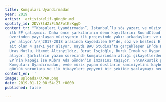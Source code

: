 ```yaml
---
title: Komşuları Uyandırmadan
year: 2019
artist: _artists/elif-güngör.md
spotify_id: 2DVr8ldZiFi5AFotKrKggD
content_tr: "“Komşuları Uyandırmadan”, İstanbul’lu söz yazarı ve müzisyen Elif Güngör’ün
  ilk EP çalışması. Daha önce şarkılarının demo kayıtlarını SoundCloud ve YouTube
  üzerinden yayınlayan müzisyenin ilk projesinde yakın arkadaşları ve deneyimli müzisyenler
  yer alıyor.\n\n2017-2018 arasında kaydedilen EP’de, söz ve bestesi Elif Güngör’e
  ait olan 4 şarkı yer alıyor. Kaydı BAU Studios’ta gerçekleşen EP’de Elif Güngör,
  Uras Mutlu, Hikmet Altınyıldız, Berat İşçioğlu, Burak Irmak ve Uygar Çehreli yer
  alıyor. Şarkıların yazım sürecinde komşularından aldığı şikayetlerden adını alan
  EP’nin kapağı ise Kübra Ada Gönden’in imzasını taşıyor. \n\nAkustik pop/indie türündeki
  Komşuları Uyandırmadan, evde müzik yapan dostların samimiyetini kaybetmemeye çalışarak,
  günlük sorunlara ve ilk hikayelere yepyeni bir şekilde yaklaşmayı hedefliyor."
content_en: ''
image: uploads/KAPAK.png
date: 2019-01-12 08:54:27 +0000
published: false

---
```

